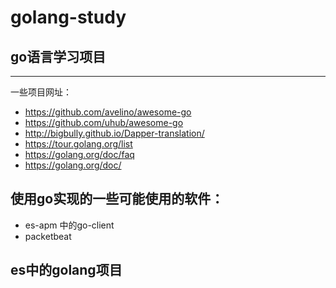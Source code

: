 # golang-study
## go语言学习项目
------------

一些项目网址：

- https://github.com/avelino/awesome-go <br/>
- https://github.com/uhub/awesome-go <br/>
- http://bigbully.github.io/Dapper-translation/ <br/>
- https://tour.golang.org/list<br/>
- https://golang.org/doc/faq<br/>
- https://golang.org/doc/<br/>

## 使用go实现的一些可能使用的软件：<br/>
- es-apm 中的go-client <br/>
- packetbeat

es中的golang项目
------------------
